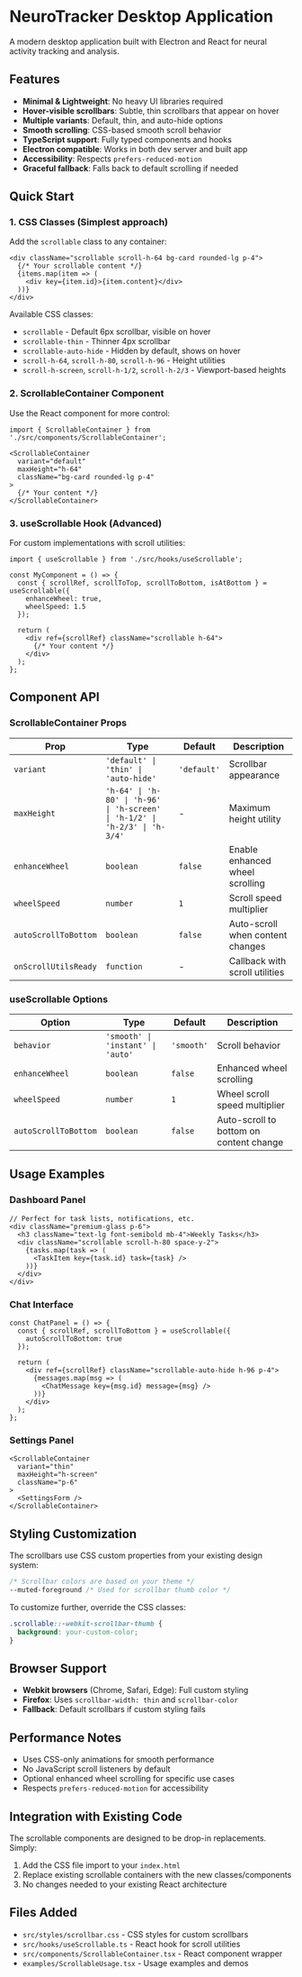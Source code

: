 # NeuroTracker Desktop Application

A modern desktop application built with Electron and React for neural activity tracking and analysis.

## Features

- **Minimal & Lightweight**: No heavy UI libraries required
- **Hover-visible scrollbars**: Subtle, thin scrollbars that appear on hover
- **Multiple variants**: Default, thin, and auto-hide options
- **Smooth scrolling**: CSS-based smooth scroll behavior
- **TypeScript support**: Fully typed components and hooks
- **Electron compatible**: Works in both dev server and built app
- **Accessibility**: Respects `prefers-reduced-motion`
- **Graceful fallback**: Falls back to default scrolling if needed

## Quick Start

### 1. CSS Classes (Simplest approach)

Add the `scrollable` class to any container:

```tsx
<div className="scrollable scroll-h-64 bg-card rounded-lg p-4">
  {/* Your scrollable content */}
  {items.map(item => (
    <div key={item.id}>{item.content}</div>
  ))}
</div>
```

Available CSS classes:
- `scrollable` - Default 6px scrollbar, visible on hover
- `scrollable-thin` - Thinner 4px scrollbar
- `scrollable-auto-hide` - Hidden by default, shows on hover
- `scroll-h-64`, `scroll-h-80`, `scroll-h-96` - Height utilities
- `scroll-h-screen`, `scroll-h-1/2`, `scroll-h-2/3` - Viewport-based heights

### 2. ScrollableContainer Component

Use the React component for more control:

```tsx
import { ScrollableContainer } from './src/components/ScrollableContainer';

<ScrollableContainer 
  variant="default" 
  maxHeight="h-64"
  className="bg-card rounded-lg p-4"
>
  {/* Your content */}
</ScrollableContainer>
```

### 3. useScrollable Hook (Advanced)

For custom implementations with scroll utilities:

```tsx
import { useScrollable } from './src/hooks/useScrollable';

const MyComponent = () => {
  const { scrollRef, scrollToTop, scrollToBottom, isAtBottom } = useScrollable({
    enhanceWheel: true,
    wheelSpeed: 1.5
  });

  return (
    <div ref={scrollRef} className="scrollable h-64">
      {/* Your content */}
    </div>
  );
};
```

## Component API

### ScrollableContainer Props

| Prop | Type | Default | Description |
|------|------|---------|-------------|
| `variant` | `'default' \| 'thin' \| 'auto-hide'` | `'default'` | Scrollbar appearance |
| `maxHeight` | `'h-64' \| 'h-80' \| 'h-96' \| 'h-screen' \| 'h-1/2' \| 'h-2/3' \| 'h-3/4'` | - | Maximum height utility |
| `enhanceWheel` | `boolean` | `false` | Enable enhanced wheel scrolling |
| `wheelSpeed` | `number` | `1` | Scroll speed multiplier |
| `autoScrollToBottom` | `boolean` | `false` | Auto-scroll when content changes |
| `onScrollUtilsReady` | `function` | - | Callback with scroll utilities |

### useScrollable Options

| Option | Type | Default | Description |
|--------|------|---------|-------------|
| `behavior` | `'smooth' \| 'instant' \| 'auto'` | `'smooth'` | Scroll behavior |
| `enhanceWheel` | `boolean` | `false` | Enhanced wheel scrolling |
| `wheelSpeed` | `number` | `1` | Wheel scroll speed multiplier |
| `autoScrollToBottom` | `boolean` | `false` | Auto-scroll to bottom on content change |

## Usage Examples

### Dashboard Panel
```tsx
// Perfect for task lists, notifications, etc.
<div className="premium-glass p-6">
  <h3 className="text-lg font-semibold mb-4">Weekly Tasks</h3>
  <div className="scrollable scroll-h-80 space-y-2">
    {tasks.map(task => (
      <TaskItem key={task.id} task={task} />
    ))}
  </div>
</div>
```

### Chat Interface
```tsx
const ChatPanel = () => {
  const { scrollRef, scrollToBottom } = useScrollable({
    autoScrollToBottom: true
  });

  return (
    <div ref={scrollRef} className="scrollable-auto-hide h-96 p-4">
      {messages.map(msg => (
        <ChatMessage key={msg.id} message={msg} />
      ))}
    </div>
  );
};
```

### Settings Panel
```tsx
<ScrollableContainer 
  variant="thin" 
  maxHeight="h-screen"
  className="p-6"
>
  <SettingsForm />
</ScrollableContainer>
```

## Styling Customization

The scrollbars use CSS custom properties from your existing design system:

```css
/* Scrollbar colors are based on your theme */
--muted-foreground /* Used for scrollbar thumb color */
```

To customize further, override the CSS classes:

```css
.scrollable::-webkit-scrollbar-thumb {
  background: your-custom-color;
}
```

## Browser Support

- **Webkit browsers** (Chrome, Safari, Edge): Full custom styling
- **Firefox**: Uses `scrollbar-width: thin` and `scrollbar-color`
- **Fallback**: Default scrollbars if custom styling fails

## Performance Notes

- Uses CSS-only animations for smooth performance
- No JavaScript scroll listeners by default
- Optional enhanced wheel scrolling for specific use cases
- Respects `prefers-reduced-motion` for accessibility

## Integration with Existing Code

The scrollable components are designed to be drop-in replacements. Simply:

1. Add the CSS file import to your `index.html`
2. Replace existing scrollable containers with the new classes/components
3. No changes needed to your existing React architecture

## Files Added

- `src/styles/scrollbar.css` - CSS styles for custom scrollbars
- `src/hooks/useScrollable.ts` - React hook for scroll utilities
- `src/components/ScrollableContainer.tsx` - React component wrapper
- `examples/ScrollableUsage.tsx` - Usage examples and demos